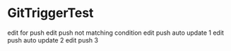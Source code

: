 # GitTriggerTest
edit for push
edit push not matching condition
edit push auto update 1
edit push auto update 2
edit push 3
